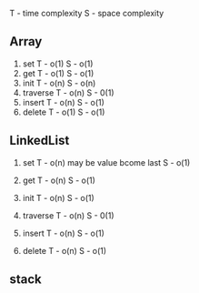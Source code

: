 T - time complexity
S - space complexity
## Array
1. set
T - o(1)
S - o(1)
2. get
T - o(1)
S - o(1)
3. init
T - o(n)
S - o(n)
4. traverse
T - o(n)
S - 0(1)
5. insert
T - o(n)
S - o(1)
6. delete
T - o(1)
S - o(1)

## LinkedList
1. set
T - o(n) may be value bcome last
S - o(1)
2. get
T - o(n)
S - o(1)
3. init
T - o(n)
S - o(1)
4. traverse
T - o(n)
S - 0(1)
5. insert
T - o(n)
S - o(1)

6. delete
T - o(n)
S - o(1)

## stack



